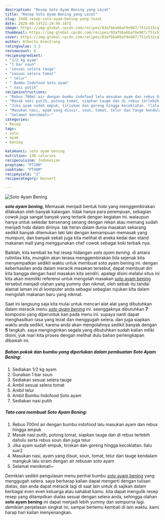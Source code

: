 ```yaml
---
description: "Resep Soto Ayam Bening yang Lezat"
title: "Resep Soto Ayam Bening yang Lezat"
slug: 1448-resep-soto-ayam-bening-yang-lezat
date: 2020-08-14T21:19:49.187Z
image: https://img-global.cpcdn.com/recipes/03afbba6baf0e987/751x532cq70/soto-ayam-bening-foto-resep-utama.jpg
thumbnail: https://img-global.cpcdn.com/recipes/03afbba6baf0e987/751x532cq70/soto-ayam-bening-foto-resep-utama.jpg
cover: https://img-global.cpcdn.com/recipes/03afbba6baf0e987/751x532cq70/soto-ayam-bening-foto-resep-utama.jpg
author: Alberta Armstrong
ratingvalue: 3.3
reviewcount: 8
recipeingredient:
- "1/2 kg ayam"
- "1 bar soun"
- "sesuai selera tauge"
- "sesuai selera tomat"
- " telur"
- " Bumbu Indofood Soto ayam"
- " nasi putih"
recipeinstructions:
- "Rebus 700ml air dengan bumbu indofood lalu masukan ayam dan rebus hingga empuk"
- "Masak nasi putih, potong tomat, siapkan tauge dan di rebus terlebih dahulu serta rebus soun dan juga telur"
- "Jika ayam sudah empuk, tiriskan dan goreng hingga kecoklatan. llalu suir2"
- "Masukan nasi, ayam yang disuir, soun, tomat, telur dan tauge kendalam mangkuk lalu siram dengan air rebusan soto ayam"
- "Selamat menikmati~"
categories:
- Resep
tags:
- soto
- ayam
- bening

katakunci: soto ayam bening 
nutrition: 148 calories
recipecuisine: Indonesian
preptime: "PT20M"
cooktime: "PT46M"
recipeyield: "3"
recipecategory: Dessert

---
```



![Soto Ayam Bening](https://img-global.cpcdn.com/recipes/03afbba6baf0e987/751x532cq70/soto-ayam-bening-foto-resep-utama.jpg)

<b><i>soto ayam bening</i></b>, Memasak menjadi bentuk hobi yang menggembirakan dilakukan oleh banyak kalangan. tidak hanya para perempuan, sebagian cowok juga sangat banyak yang tertarik dengan kegiatan ini. walaupun hanya untuk sekedar bersenang senang dengan rekan atau memang sudah menjadi hobi dalam dirinya. tak heran dalam dunia masakan sekarang sedikit banyak ditemukan laki laki dengan kemampuan memasak yang mumpuni, dan banyak sekali juga kita melihat di aneka kedai dan stand makanan mall yang menggunakan chef cowok sebagai koki terbaik nya.



Baiklah, kita kembali ke hal resep hidangan <i>soto ayam bening</i>. di antara rutinitas kita, mungkin akan terasa menggembirakan bila sejenak kita menyempatkan sedikit waktu untuk membuat soto ayam bening ini. dengan keberhasilan anda dalam meracik masakan tersebut, dapat membuat diri kita bangga dengan hasil masakan kita sendiri. apalagi disini melalui situs ini kita akan memiliki referensi untuk mengolah masakan <u>soto ayam bening</u> tersebut menjadi olahan yang yummy dan nikmat, oleh sebab itu tandai alamat laman ini di komputer anda sebagai sebagian rujukan kita dalam mengolah makanan baru yang nikmat.


Saat ini langsung saja kita mulai untuk mencari alat alat yang dibutuhkan dalam meracik menu <u><i>soto ayam bening</i></u> ini. seenggaknya dibutuhkan <b>7</b> komposisi yang diperuntuk kan pada menu ini. supaya nanti dapat menghasilkan rasa yang lezat dan menggugah selera. dan juga siapkan waktu anda sedikit, karena anda akan mengolahnya sedikit banyak dengan <b>5</b> langkah. saya menginginkan segala yang dibutuhkan sudah kalian miliki disini, yuk mari kita proses dengan melihat dulu bahan perlengkapan dibawah ini.

<!--inarticleads1-->

##### Bahan pokok dan bumbu yang diperlukan dalam pembuatan Soto Ayam Bening:

1. Sediakan 1/2 kg ayam
1. Gunakan 1 bar soun
1. Sediakan sesuai selera tauge
1. Ambil sesuai selera tomat
1. Ambil  telur
1. Ambil  Bumbu Indofood Soto ayam
1. Sediakan  nasi putih




<!--inarticleads2-->

##### Tata cara membuat Soto Ayam Bening:

1. Rebus 700ml air dengan bumbu indofood lalu masukan ayam dan rebus hingga empuk
1. Masak nasi putih, potong tomat, siapkan tauge dan di rebus terlebih dahulu serta rebus soun dan juga telur
1. Jika ayam sudah empuk, tiriskan dan goreng hingga kecoklatan. llalu suir2
1. Masukan nasi, ayam yang disuir, soun, tomat, telur dan tauge kendalam mangkuk lalu siram dengan air rebusan soto ayam
1. Selamat menikmati~




Demikian sedikit pengulasan menu perihal bumbu <u>soto ayam bening</u> yang menggugah selera. saya berharap kalian dapat mengerti dengan tulisan diatas, dan anda dapat meracik lagi di saat lain untuk di sajikan dalam berbagai even even keluarga atau sahabat kamu. kita dapat mengulik resep resep yang ditampilkan diatas sesuai dengan selera anda, sehingga olahan <b>soto ayam bening</b> ini dapat menjadi lebih yummy dan sempurna lagi. demikian penjelasan singkat ini, sampai bertemu kembali di lain waktu. kami harap hari kalian menyenangkan.
